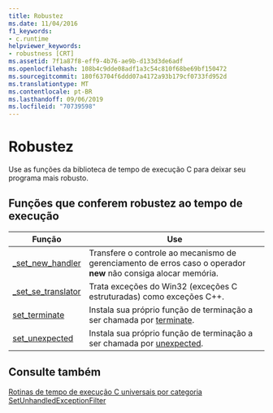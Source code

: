 ```yaml
---
title: Robustez
ms.date: 11/04/2016
f1_keywords:
- c.runtime
helpviewer_keywords:
- robustness [CRT]
ms.assetid: 7f1a87f8-eff9-4b76-ae9b-d133d3de6adf
ms.openlocfilehash: 108b4c9dde08adf1a3c54c810f68be69bf150472
ms.sourcegitcommit: 180f63704f6ddd07a4172a93b179cf0733fd952d
ms.translationtype: MT
ms.contentlocale: pt-BR
ms.lasthandoff: 09/06/2019
ms.locfileid: "70739598"
---
```

# <a name="robustness"></a>Robustez

Use as funções da biblioteca de tempo de execução C para deixar seu programa mais robusto.

## <a name="run-time-robustness-functions"></a>Funções que conferem robustez ao tempo de execução

|Função|Use|
|--------------|---------|
|[_set_new_handler](../c-runtime-library/reference/set-new-handler.md)|Transfere o controle ao mecanismo de gerenciamento de erros caso o operador **new** não consiga alocar memória.|
|[_set_se_translator](../c-runtime-library/reference/set-se-translator.md)|Trata exceções do Win32 (exceções C estruturadas) como exceções C++.|
|[set_terminate](../c-runtime-library/reference/set-terminate-crt.md)|Instala sua próprio função de terminação a ser chamada por [terminate](../c-runtime-library/reference/terminate-crt.md).|
|[set_unexpected](../c-runtime-library/reference/set-unexpected-crt.md)|Instala sua próprio função de terminação a ser chamada por [unexpected](../c-runtime-library/reference/unexpected-crt.md).|

## <a name="see-also"></a>Consulte também

[Rotinas de tempo de execução C universais por categoria](../c-runtime-library/run-time-routines-by-category.md)<br/>
[SetUnhandledExceptionFilter](/windows/win32/api/errhandlingapi/nf-errhandlingapi-setunhandledexceptionfilter)<br/>

